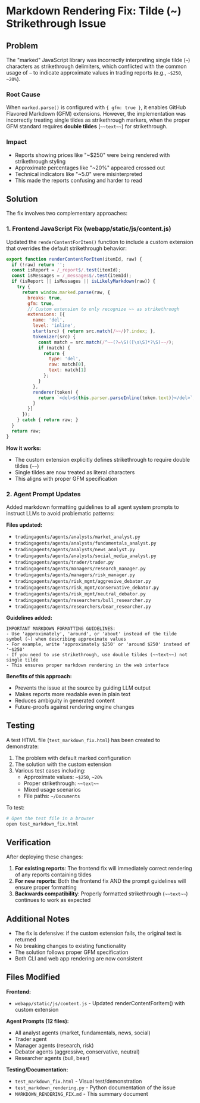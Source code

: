 # Markdown Rendering Fix: Tilde (~) Strikethrough Issue

## Problem

The "marked" JavaScript library was incorrectly interpreting single tilde (`~`) characters as strikethrough delimiters, which conflicted with the common usage of `~` to indicate approximate values in trading reports (e.g., `~$250`, `~20%`).

### Root Cause

When `marked.parse()` is configured with `{ gfm: true }`, it enables GitHub Flavored Markdown (GFM) extensions. However, the implementation was incorrectly treating single tildes as strikethrough markers, when the proper GFM standard requires **double tildes** (`~~text~~`) for strikethrough.

### Impact

- Reports showing prices like "~$250" were being rendered with strikethrough styling
- Approximate percentages like "~20%" appeared crossed out
- Technical indicators like "~5.0" were misinterpreted
- This made the reports confusing and harder to read

## Solution

The fix involves two complementary approaches:

### 1. Frontend JavaScript Fix (webapp/static/js/content.js)

Updated the `renderContentForItem()` function to include a custom extension that overrides the default strikethrough behavior:

```javascript
export function renderContentForItem(itemId, raw) {
  if (!raw) return '';
  const isReport = /_report$/.test(itemId);
  const isMessages = /_messages$/.test(itemId);
  if (isReport || isMessages || isLikelyMarkdown(raw)) {
    try { 
      return window.marked.parse(raw, { 
        breaks: true, 
        gfm: true,
        // Custom extension to only recognize ~~ as strikethrough
        extensions: [{
          name: 'del',
          level: 'inline',
          start(src) { return src.match(/~~/)?.index; },
          tokenizer(src) {
            const match = src.match(/^~~(?=\S)([\s\S]*?\S)~~/);
            if (match) {
              return {
                type: 'del',
                raw: match[0],
                text: match[1]
              };
            }
          },
          renderer(token) {
            return `<del>${this.parser.parseInline(token.text)}</del>`;
          }
        }]
      }); 
    } catch { return raw; }
  }
  return raw;
}
```

**How it works:**
- The custom extension explicitly defines strikethrough to require double tildes (`~~`)
- Single tildes are now treated as literal characters
- This aligns with proper GFM specification

### 2. Agent Prompt Updates

Added markdown formatting guidelines to all agent system prompts to instruct LLMs to avoid problematic patterns:

**Files updated:**
- `tradingagents/agents/analysts/market_analyst.py`
- `tradingagents/agents/analysts/fundamentals_analyst.py`
- `tradingagents/agents/analysts/news_analyst.py`
- `tradingagents/agents/analysts/social_media_analyst.py`
- `tradingagents/agents/trader/trader.py`
- `tradingagents/agents/managers/research_manager.py`
- `tradingagents/agents/managers/risk_manager.py`
- `tradingagents/agents/risk_mgmt/aggresive_debator.py`
- `tradingagents/agents/risk_mgmt/conservative_debator.py`
- `tradingagents/agents/risk_mgmt/neutral_debator.py`
- `tradingagents/agents/researchers/bull_researcher.py`
- `tradingagents/agents/researchers/bear_researcher.py`

**Guidelines added:**
```
IMPORTANT MARKDOWN FORMATTING GUIDELINES:
- Use 'approximately', 'around', or 'about' instead of the tilde symbol (~) when describing approximate values
- For example, write 'approximately $250' or 'around $250' instead of '~$250'
- If you need to use strikethrough, use double tildes (~~text~~) not single tilde
- This ensures proper markdown rendering in the web interface
```

**Benefits of this approach:**
- Prevents the issue at the source by guiding LLM output
- Makes reports more readable even in plain text
- Reduces ambiguity in generated content
- Future-proofs against rendering engine changes

## Testing

A test HTML file (`test_markdown_fix.html`) has been created to demonstrate:
1. The problem with default marked configuration
2. The solution with the custom extension
3. Various test cases including:
   - Approximate values: `~$250`, `~20%`
   - Proper strikethrough: `~~text~~`
   - Mixed usage scenarios
   - File paths: `~/Documents`

To test:
```bash
# Open the test file in a browser
open test_markdown_fix.html
```

## Verification

After deploying these changes:

1. **For existing reports**: The frontend fix will immediately correct rendering of any reports containing tildes
2. **For new reports**: Both the frontend fix AND the prompt guidelines will ensure proper formatting
3. **Backwards compatibility**: Properly formatted strikethrough (`~~text~~`) continues to work as expected

## Additional Notes

- The fix is defensive: if the custom extension fails, the original text is returned
- No breaking changes to existing functionality
- The solution follows proper GFM specification
- Both CLI and web app rendering are now consistent

## Files Modified

**Frontend:**
- `webapp/static/js/content.js` - Updated renderContentForItem() with custom extension

**Agent Prompts (12 files):**
- All analyst agents (market, fundamentals, news, social)
- Trader agent
- Manager agents (research, risk)
- Debator agents (aggressive, conservative, neutral)
- Researcher agents (bull, bear)

**Testing/Documentation:**
- `test_markdown_fix.html` - Visual test/demonstration
- `test_markdown_rendering.py` - Python documentation of the issue
- `MARKDOWN_RENDERING_FIX.md` - This summary document
